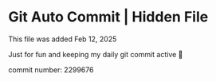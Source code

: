 # Git Auto Commit | Hidden File

This file was added Feb 12, 2025

Just for fun and keeping my daily git commit active 🤪

commit number: 2299676
